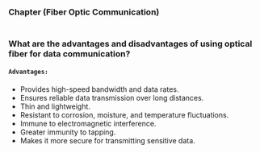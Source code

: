 ### Chapter  (Fiber Optic Communication)

### **<br/>What are the advantages and disadvantages of using optical fiber for data communication?**
#### `Advantages:`<br/>
  - Provides high-speed bandwidth and data rates.
  - Ensures reliable data transmission over long distances.
  - Thin and lightweight.
  - Resistant to corrosion, moisture, and temperature fluctuations.
  - Immune to electromagnetic interference.
  - Greater immunity to tapping.
  - Makes it more secure for transmitting sensitive data.



